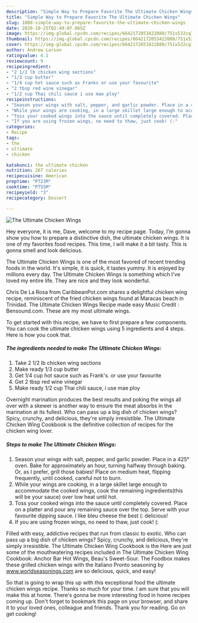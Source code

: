 ```yaml
---
description: "Simple Way to Prepare Favorite The Ultimate Chicken Wings"
title: "Simple Way to Prepare Favorite The Ultimate Chicken Wings"
slug: 1088-simple-way-to-prepare-favorite-the-ultimate-chicken-wings
date: 2020-10-25T02:49:07.065Z
image: https://img-global.cpcdn.com/recipes/6642172053422080/751x532cq70/the-ultimate-chicken-wings-recipe-main-photo.jpg
thumbnail: https://img-global.cpcdn.com/recipes/6642172053422080/751x532cq70/the-ultimate-chicken-wings-recipe-main-photo.jpg
cover: https://img-global.cpcdn.com/recipes/6642172053422080/751x532cq70/the-ultimate-chicken-wings-recipe-main-photo.jpg
author: Andrew Larson
ratingvalue: 4.1
reviewcount: 9
recipeingredient:
- "2 1/2 lb chicken wing sections"
- "1/3 cup butter"
- "1/4 cup hot sauce such as Franks or use your favourite"
- "2 tbsp red wine vinegar"
- "1/2 cup Thai chili sauce i use mae ploy"
recipeinstructions:
- "Season your wings with salt, pepper, and garlic powder. Place in a 425° oven. Bake for approximately an hour, turning halfway through baking. Or, as I prefer, grill those babies! Place on  medium heat, flipping frequently, until cooked, careful not to burn."
- "While your wings are cooking, in a large skillet large enough to accommodate the cooked wings, cook the remaining ingredients(this will be your sauce) over low heat until hot."
- "Toss your cooked wings into the sauce until completely covered. Place on a platter and pour any remaining sauce over the top. Serve with your favourite dipping sauce. I like bleu cheese the best (: delicious!"
- "If you are using frozen wings, no need to thaw, just cook! (:"
categories:
- Recipe
tags:
- the
- ultimate
- chicken

katakunci: the ultimate chicken 
nutrition: 267 calories
recipecuisine: American
preptime: "PT23M"
cooktime: "PT55M"
recipeyield: "3"
recipecategory: Dessert

---
```



![The Ultimate Chicken Wings](https://img-global.cpcdn.com/recipes/6642172053422080/751x532cq70/the-ultimate-chicken-wings-recipe-main-photo.jpg)

Hey everyone, it is me, Dave, welcome to my recipe page. Today, I'm gonna show you how to prepare a distinctive dish, the ultimate chicken wings. It is one of my favorites food recipes. This time, I will make it a bit tasty. This is gonna smell and look delicious.

The Ultimate Chicken Wings is one of the most favored of recent trending foods in the world. It's simple, it is quick, it tastes yummy. It is enjoyed by millions every day. The Ultimate Chicken Wings is something which I've loved my entire life. They are nice and they look wonderful.

Chris De La Rosa from CaribbeanPot.com shares a delightful chicken wing recipe, reminiscent of the fried chicken wings found at Maracas beach in Trinidad. The Ultimate Chicken Wings Recipe made easy Music Credit : Bensound.com. These are my most ultimate wings.


To get started with this recipe, we have to first prepare a few components. You can cook the ultimate chicken wings using 5 ingredients and 4 steps. Here is how you cook that.

<!--inarticleads1-->

##### The ingredients needed to make The Ultimate Chicken Wings:

1. Take 2 1/2 lb chicken wing sections
1. Make ready 1/3 cup butter
1. Get 1/4 cup hot sauce such as Frank&#39;s. or use your favourite
1. Get 2 tbsp red wine vinegar
1. Make ready 1/2 cup Thai chili sauce, i use mae ploy


Overnight marination produces the best results and poking the wings all over with a skewer is another way to ensure the meat absorbs in the marination at its fullest. Who can pass up a big dish of chicken wings? Spicy, crunchy, and delicious, they&#39;re simply irresistible. The Ultimate Chicken Wing Cookbook is the definitive collection of recipes for the chicken wing lover. 

<!--inarticleads2-->

##### Steps to make The Ultimate Chicken Wings:

1. Season your wings with salt, pepper, and garlic powder. Place in a 425° oven. Bake for approximately an hour, turning halfway through baking. Or, as I prefer, grill those babies! Place on  medium heat, flipping frequently, until cooked, careful not to burn.
1. While your wings are cooking, in a large skillet large enough to accommodate the cooked wings, cook the remaining ingredients(this will be your sauce) over low heat until hot.
1. Toss your cooked wings into the sauce until completely covered. Place on a platter and pour any remaining sauce over the top. Serve with your favourite dipping sauce. I like bleu cheese the best (: delicious!
1. If you are using frozen wings, no need to thaw, just cook! (:


Filled with easy, addictive recipes that run from classic to exotic. Who can pass up a big dish of chicken wings? Spicy, crunchy, and delicious, they&#39;re simply irresistible. The Ultimate Chicken Wing Cookbook is the Here are just some of the mouthwatering recipes included in The Ultimate Chicken Wing Cookbook: Anchor Bar Hot Wings, Beau&#39;s Sweet-Sour. The Foodbox makes these grilled chicken wings with the Italiano Pronto seasoning by www.worldseasonings.com are so delicious, quick, and easy! 

So that is going to wrap this up with this exceptional food the ultimate chicken wings recipe. Thanks so much for your time. I am sure that you will make this at home. There's gonna be more interesting food in home recipes coming up. Don't forget to bookmark this page on your browser, and share it to your loved ones, colleague and friends. Thank you for reading. Go on get cooking!
